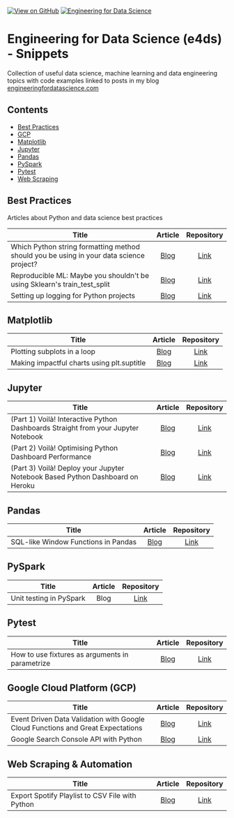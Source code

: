 [![View on GitHub](https://img.shields.io/badge/GitHub-View_on_GitHub-blue?logo=GitHub)](https://github.com/julian-west/e4ds-snippets) [![Engineering for Data Science](https://img.shields.io/badge/Hugo-Engineering%20For%20Data%20Science-yellowgreen?logo=hugo)](https://engineeringfordatascience.com/)

# Engineering for Data Science (e4ds) - Snippets

Collection of useful data science, machine learning and data engineering topics with code examples linked to posts in my blog [engineeringfordatascience.com](https://engineeringfordatascience.com/archives/)

## Contents

- [Best Practices](#bp)
- [GCP](#gcp)
- [Matplotlib](#mpl)
- [Jupyter](#j)
- [Pandas](#pandas)
- [PySpark](#pyspark)
- [Pytest](#pytest)
- [Web Scraping](#web-scraping)


<a id='bp'></a>
## Best Practices
Articles about Python and data science best practices

|Title|Article|Repository|
|-------------|:-------------:|:----------:|
| Which Python string formatting method should you be using in your data science project? | [Blog](https://engineeringfordatascience.com/posts/python_string_formatting_for_data_science/) | [Link](https://github.com/julian-west/e4ds-snippets/blob/master/best-practices/string-formatting/)|
| Reproducible ML: Maybe you shouldn't be using Sklearn's train_test_split | [Blog](https://engineeringfordatascience.com/posts/ml_repeatable_splitting_using_hashing/) | [Link](https://github.com/julian-west/e4ds-snippets/blob/master/best-practices/repeatable-splitting/)|
| Setting up logging for Python projects | [Blog](https://engineeringfordatascience.com/posts/python_logging/) | [Link](https://github.com/julian-west/e4ds-snippets/tree/master/best-practices/setting-up-logging)|


<a id='mpl'></a>
## Matplotlib

|Title|Article|Repository|
|-------------|:-------------:|:----------:|
| Plotting subplots in a loop | [Blog](https://engineeringfordatascience.com/posts/matplotlib_subplots/) | [Link](https://github.com/julian-west/e4ds-snippets/tree/master/matplotlib/subplots_in_loop.ipynb)|
| Making impactful charts using plt.suptitle | [Blog](https://engineeringfordatascience.com/posts/matplotlib_subtitles/) | [Link](https://github.com/julian-west/e4ds-snippets/tree/master/matplotlib/suptitles.ipynb)|

<a id='j'></a>
## Jupyter

|Title|Article|Repository|
|-------------|:-------------:|:----------:|
| (Part 1) Voilà! Interactive Python Dashboards Straight from your Jupyter Notebook | [Blog](https://engineeringfordatascience.com/posts/voila_python_dashboard_part1/) | [Link](https://github.com/julian-west/e4ds-snippets/tree/master/jupyter/voila)|
| (Part 2) Voilà! Optimising Python Dashboard Performance | [Blog](https://engineeringfordatascience.com/posts/voila_python_dashboard_part2/) | [Link](https://github.com/julian-west/e4ds-snippets/tree/master/jupyter/voila)|
| (Part 3) Voilà! Deploy your Jupyter Notebook Based Python Dashboard on Heroku | [Blog](https://engineeringfordatascience.com/posts/voila_python_dashboard_part3/) | [Link](https://github.com/julian-west/e4ds-snippets/tree/master/jupyter/voila)|

<a id='pandas'></a>
## Pandas

|Title|Article|Repository|
|-------------|:-------------:|:----------:|
| SQL-like Window Functions in Pandas | [Blog](https://engineeringfordatascience.com/posts/sql_like_window_functions_in_pandas/) | [Link](https://github.com/julian-west/e4ds-snippets/tree/master/pandas)|

<a id='pyspark'></a>
## PySpark

|Title|Article|Repository|
|-------------|:-------------:|:----------:|
| Unit testing in PySpark | Blog | [Link](https://github.com/julian-west/e4ds-snippets/tree/master/pyspark/pyspark_unit_testing)|

<a id='pytest'></a>
## Pytest

|Title|Article|Repository|
|-------------|:-------------:|:----------:|
| How to use fixtures as arguments in parametrize | [Blog](https://engineeringfordatascience.com/posts/pytest_fixtures_with_parameterize) | [Link](https://github.com/julian-west/e4ds-snippets/tree/master/pytest/fixtures_and_parametrize)|

<a id='gcp'></a>
## Google Cloud Platform (GCP)

|Title|Article|Repository|
|-------------|:-------------:|:----------:|
| Event Driven Data Validation with Google Cloud Functions and Great Expectations | [Blog](https://engineeringfordatascience.com/posts/event_driven_data_validation_with_google_cloud_functions_and_great_expectations/) | [Link](https://github.com/julian-west/e4ds-snippets/tree/master/gcp/cloud-functions/event-driven-testing)|
| Google Search Console API with Python | [Blog](https://engineeringfordatascience.com/posts/google_search_console_api_python/) | [Link](https://github.com/julian-west/e4ds-snippets/tree/master/gcp/search-console)|

<a id='web-scraping'></a>
## Web Scraping & Automation

|Title|Article|Repository|
|-------------|:-------------:|:----------:|
| Export Spotify Playlist to CSV File with Python | [Blog](https://engineeringfordatascience.com/posts/export_spotify_playlist_to_csv_using_python/) | [Link](https://github.com/julian-west/e4ds-snippets/tree/master/web-scraping/spotify)|
